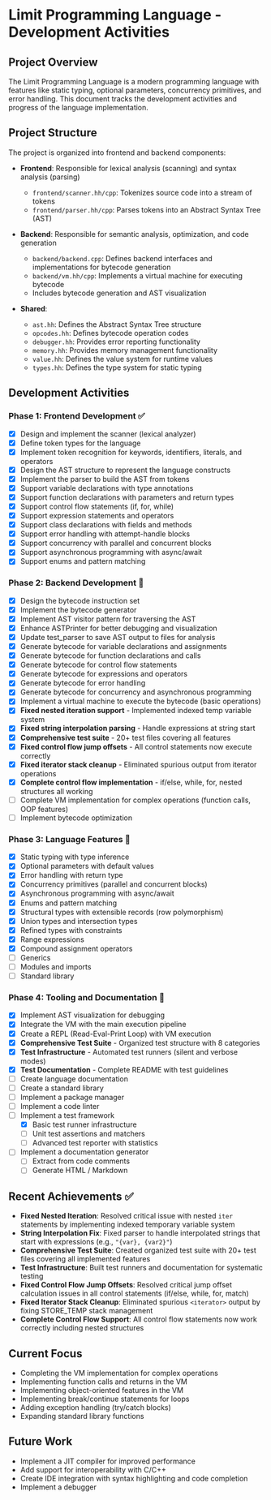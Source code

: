 # Limit Programming Language - Development Activities

## Project Overview
The Limit Programming Language is a modern programming language with features like static typing, optional parameters, concurrency primitives, and error handling. This document tracks the development activities and progress of the language implementation.

## Project Structure
The project is organized into frontend and backend components:

- **Frontend**: Responsible for lexical analysis (scanning) and syntax analysis (parsing)
  - `frontend/scanner.hh/cpp`: Tokenizes source code into a stream of tokens
  - `frontend/parser.hh/cpp`: Parses tokens into an Abstract Syntax Tree (AST)

- **Backend**: Responsible for semantic analysis, optimization, and code generation
  - `backend/backend.cpp`: Defines backend interfaces and implementations for bytecode generation
  - `backend/vm.hh/cpp`: Implements a virtual machine for executing bytecode
  - Includes bytecode generation and AST visualization

- **Shared**:
  - `ast.hh`: Defines the Abstract Syntax Tree structure
  - `opcodes.hh`: Defines bytecode operation codes
  - `debugger.hh`: Provides error reporting functionality
  - `memory.hh`: Provides memory management functionality
  - `value.hh`: Defines the value system for runtime values
  - `types.hh`: Defines the type system for static typing

## Development Activities

### Phase 1: Frontend Development ✅
- [x] Design and implement the scanner (lexical analyzer)
- [x] Define token types for the language
- [x] Implement token recognition for keywords, identifiers, literals, and operators
- [x] Design the AST structure to represent the language constructs
- [x] Implement the parser to build the AST from tokens
- [x] Support variable declarations with type annotations
- [x] Support function declarations with parameters and return types
- [x] Support control flow statements (if, for, while)
- [x] Support expression statements and operators
- [x] Support class declarations with fields and methods
- [x] Support error handling with attempt-handle blocks
- [x] Support concurrency with parallel and concurrent blocks
- [x] Support asynchronous programming with async/await
- [x] Support enums and pattern matching

### Phase 2: Backend Development 🔄
- [x] Design the bytecode instruction set
- [x] Implement the bytecode generator
- [x] Implement AST visitor pattern for traversing the AST
- [x] Enhance ASTPrinter for better debugging and visualization
- [x] Update test_parser to save AST output to files for analysis
- [x] Generate bytecode for variable declarations and assignments
- [x] Generate bytecode for function declarations and calls
- [x] Generate bytecode for control flow statements
- [x] Generate bytecode for expressions and operators
- [x] Generate bytecode for error handling
- [x] Generate bytecode for concurrency and asynchronous programming
- [x] Implement a virtual machine to execute the bytecode (basic operations)
- [x] **Fixed nested iteration support** - Implemented indexed temp variable system
- [x] **Fixed string interpolation parsing** - Handle expressions at string start
- [x] **Comprehensive test suite** - 20+ test files covering all features
- [x] **Fixed control flow jump offsets** - All control statements now execute correctly
- [x] **Fixed iterator stack cleanup** - Eliminated spurious output from iterator operations
- [x] **Complete control flow implementation** - if/else, while, for, nested structures all working
- [ ] Complete VM implementation for complex operations (function calls, OOP features)
- [ ] Implement bytecode optimization

### Phase 3: Language Features 🔄
- [x] Static typing with type inference
- [x] Optional parameters with default values
- [x] Error handling with return type
- [x] Concurrency primitives (parallel and concurrent blocks)
- [x] Asynchronous programming with async/await
- [x] Enums and pattern matching
- [x] Structural types with extensible records (row polymorphism)
- [x] Union types and intersection types
- [x] Refined types with constraints
- [x] Range expressions
- [x] Compound assignment operators
- [ ] Generics
- [ ] Modules and imports
- [ ] Standard library

### Phase 4: Tooling and Documentation 🔄
- [x] Implement AST visualization for debugging
- [x] Integrate the VM with the main execution pipeline
- [x] Create a REPL (Read-Eval-Print Loop) with VM execution
- [x] **Comprehensive Test Suite** - Organized test structure with 8 categories
- [x] **Test Infrastructure** - Automated test runners (silent and verbose modes)
- [x] **Test Documentation** - Complete README with test guidelines
- [ ] Create language documentation
- [ ] Create a standard library
- [ ] Implement a package manager
- [ ] Implement a code linter
- [ ] Implement a test framework  
  - [x] Basic test runner infrastructure
  - [ ] Unit test assertions and matchers  
  - [ ] Advanced test reporter with statistics
- [ ] Implement a documentation generator  
  - [ ] Extract from code comments  
  - [ ] Generate HTML / Markdown  

## Recent Achievements ✅
- **Fixed Nested Iteration**: Resolved critical issue with nested `iter` statements by implementing indexed temporary variable system
- **String Interpolation Fix**: Fixed parser to handle interpolated strings that start with expressions (e.g., `"{var}, {var2}"`)
- **Comprehensive Test Suite**: Created organized test suite with 20+ test files covering all implemented features
- **Test Infrastructure**: Built test runners and documentation for systematic testing
- **Fixed Control Flow Jump Offsets**: Resolved critical jump offset calculation issues in all control statements (if/else, while, for, match)
- **Fixed Iterator Stack Cleanup**: Eliminated spurious `<iterator>` output by fixing STORE_TEMP stack management
- **Complete Control Flow Support**: All control flow statements now work correctly including nested structures

## Current Focus
- Completing the VM implementation for complex operations
- Implementing function calls and returns in the VM
- Implementing object-oriented features in the VM
- Implementing break/continue statements for loops
- Adding exception handling (try/catch blocks)
- Expanding standard library functions

## Future Work
- Implement a JIT compiler for improved performance
- Add support for interoperability with C/C++
- Create IDE integration with syntax highlighting and code completion
- Implement a debugger